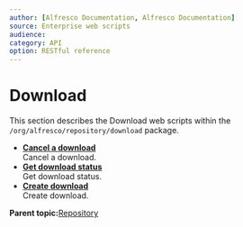 ```yaml
---
author: [Alfresco Documentation, Alfresco Documentation]
source: Enterprise web scripts
audience: 
category: API
option: RESTful reference
---
```


# Download

This section describes the Download web scripts within the `/org/alfresco/repository/download` package.

-   **[Cancel a download](../references/RESTful-DownloadDownloadDelete.md)**  
 Cancel a download.
-   **[Get download status](../references/RESTful-DownloadDownloadstatusGet.md)**  
 Get download status.
-   **[Create download](../references/RESTful-DownloadDownloadsPost.md)**  
 Create download.

**Parent topic:**[Repository](../references/RESTful-Repository.md)

